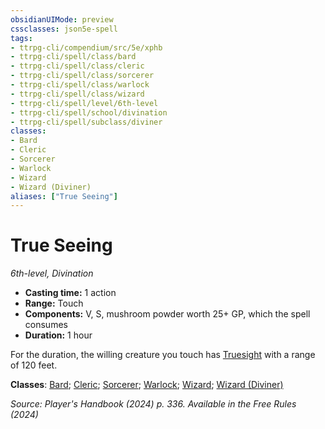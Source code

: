 ```yaml
---
obsidianUIMode: preview
cssclasses: json5e-spell
tags:
- ttrpg-cli/compendium/src/5e/xphb
- ttrpg-cli/spell/class/bard
- ttrpg-cli/spell/class/cleric
- ttrpg-cli/spell/class/sorcerer
- ttrpg-cli/spell/class/warlock
- ttrpg-cli/spell/class/wizard
- ttrpg-cli/spell/level/6th-level
- ttrpg-cli/spell/school/divination
- ttrpg-cli/spell/subclass/diviner
classes:
- Bard
- Cleric
- Sorcerer
- Warlock
- Wizard
- Wizard (Diviner)
aliases: ["True Seeing"]
---
```

# True Seeing
*6th-level, Divination*  


- **Casting time:** 1 action
- **Range:** Touch
- **Components:** V, S, mushroom powder worth 25+ GP, which the spell consumes
- **Duration:** 1 hour

For the duration, the willing creature you touch has [Truesight](3-Mechanics/CLI/rules/senses.md#Truesight) with a range of 120 feet.

**Classes**: [Bard](list-spells-classes-bard); [Cleric](list-spells-classes-cleric); [Sorcerer](list-spells-classes-sorcerer); [Warlock](list-spells-classes-warlock); [Wizard](list-spells-classes-wizard); [Wizard (Diviner)](list-spells-classes-wizard-xphb-diviner-xphb)

*Source: Player's Handbook (2024) p. 336. Available in the Free Rules (2024)*